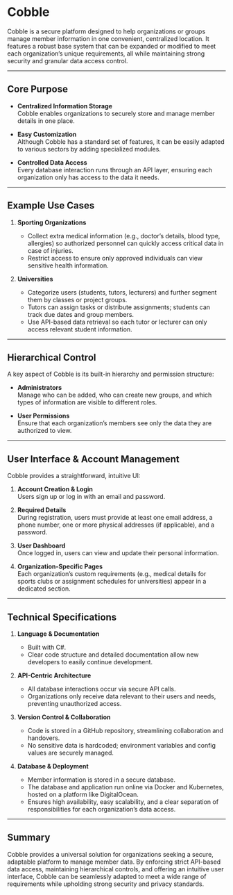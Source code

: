 # Cobble

Cobble is a secure platform designed to help organizations or groups manage member information in one convenient, centralized location. It features a robust base system that can be expanded or modified to meet each organization’s unique requirements, all while maintaining strong security and granular data access control.

---

## Core Purpose

- **Centralized Information Storage**  
  Cobble enables organizations to securely store and manage member details in one place.

- **Easy Customization**  
  Although Cobble has a standard set of features, it can be easily adapted to various sectors by adding specialized modules.

- **Controlled Data Access**  
  Every database interaction runs through an API layer, ensuring each organization only has access to the data it needs.

---

## Example Use Cases

1. **Sporting Organizations**  
   - Collect extra medical information (e.g., doctor’s details, blood type, allergies) so authorized personnel can quickly access critical data in case of injuries.  
   - Restrict access to ensure only approved individuals can view sensitive health information.

2. **Universities**  
   - Categorize users (students, tutors, lecturers) and further segment them by classes or project groups.  
   - Tutors can assign tasks or distribute assignments; students can track due dates and group members.  
   - Use API-based data retrieval so each tutor or lecturer can only access relevant student information.

---

## Hierarchical Control

A key aspect of Cobble is its built-in hierarchy and permission structure:

- **Administrators**  
  Manage who can be added, who can create new groups, and which types of information are visible to different roles.

- **User Permissions**  
  Ensure that each organization’s members see only the data they are authorized to view.

---

## User Interface & Account Management

Cobble provides a straightforward, intuitive UI:

1. **Account Creation & Login**  
   Users sign up or log in with an email and password.

2. **Required Details**  
   During registration, users must provide at least one email address, a phone number, one or more physical addresses (if applicable), and a password.

3. **User Dashboard**  
   Once logged in, users can view and update their personal information.

4. **Organization-Specific Pages**  
   Each organization’s custom requirements (e.g., medical details for sports clubs or assignment schedules for universities) appear in a dedicated section.

---

## Technical Specifications

1. **Language & Documentation**  
   - Built with C#.  
   - Clear code structure and detailed documentation allow new developers to easily continue development.

2. **API-Centric Architecture**  
   - All database interactions occur via secure API calls.  
   - Organizations only receive data relevant to their users and needs, preventing unauthorized access.

3. **Version Control & Collaboration**  
   - Code is stored in a GitHub repository, streamlining collaboration and handovers.  
   - No sensitive data is hardcoded; environment variables and config values are securely managed.

4. **Database & Deployment**  
   - Member information is stored in a secure database.  
   - The database and application run online via Docker and Kubernetes, hosted on a platform like DigitalOcean.  
   - Ensures high availability, easy scalability, and a clear separation of responsibilities for each organization’s data access.

---

## Summary

Cobble provides a universal solution for organizations seeking a secure, adaptable platform to manage member data. By enforcing strict API-based data access, maintaining hierarchical controls, and offering an intuitive user interface, Cobble can be seamlessly adapted to meet a wide range of requirements while upholding strong security and privacy standards.